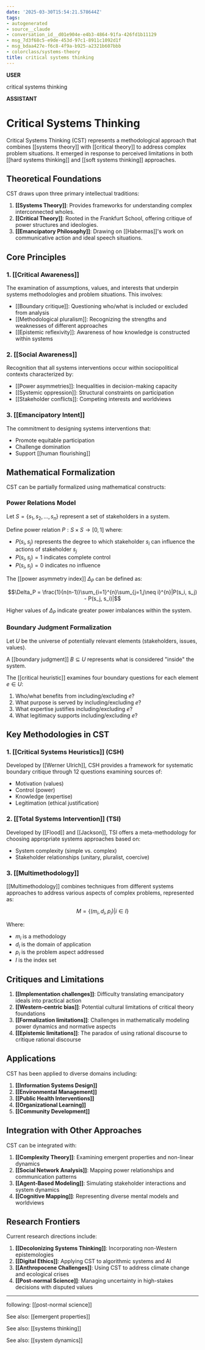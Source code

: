 ```yaml
---
date: '2025-03-30T15:54:21.578644Z'
tags:
- autogenerated
- source__claude
- conversation_id__d01e904e-e4b3-4864-91fa-426fd1b11129
- msg_7d3f68c5-e9de-453d-97c1-8911c1092d1f
- msg_bdaa427e-f6c8-4f9a-b925-a2321b607bbb
- colorclass/systems-theory
title: critical systems thinking
---
```


**USER**

critical systems thinking


**ASSISTANT**

# Critical Systems Thinking

Critical Systems Thinking (CST) represents a methodological approach that combines [[systems theory]] with [[critical theory]] to address complex problem situations. It emerged in response to perceived limitations in both [[hard systems thinking]] and [[soft systems thinking]] approaches.

## Theoretical Foundations

CST draws upon three primary intellectual traditions:

1. **[[Systems Theory]]**: Provides frameworks for understanding complex interconnected wholes.
2. **[[Critical Theory]]**: Rooted in the Frankfurt School, offering critique of power structures and ideologies.
3. **[[Emancipatory Philosophy]]**: Drawing on [[Habermas]]'s work on communicative action and ideal speech situations.

## Core Principles

### 1. **[[Critical Awareness]]**

The examination of assumptions, values, and interests that underpin systems methodologies and problem situations. This involves:

- [[Boundary critique]]: Questioning who/what is included or excluded from analysis
- [[Methodological pluralism]]: Recognizing the strengths and weaknesses of different approaches
- [[Epistemic reflexivity]]: Awareness of how knowledge is constructed within systems

### 2. **[[Social Awareness]]**

Recognition that all systems interventions occur within sociopolitical contexts characterized by:

- [[Power asymmetries]]: Inequalities in decision-making capacity
- [[Systemic oppression]]: Structural constraints on participation
- [[Stakeholder conflicts]]: Competing interests and worldviews

### 3. **[[Emancipatory Intent]]**

The commitment to designing systems interventions that:

- Promote equitable participation
- Challenge domination
- Support [[human flourishing]]

## Mathematical Formalization

CST can be partially formalized using mathematical constructs:

### Power Relations Model

Let $S = \{s_1, s_2, ..., s_n\}$ represent a set of stakeholders in a system.

Define power relation $P: S \times S \rightarrow [0,1]$ where:
- $P(s_i, s_j)$ represents the degree to which stakeholder $s_i$ can influence the actions of stakeholder $s_j$
- $P(s_i, s_j) = 1$ indicates complete control
- $P(s_i, s_j) = 0$ indicates no influence

The [[power asymmetry index]] $\Delta_P$ can be defined as:

$$\Delta_P = \frac{1}{n(n-1)}\sum_{i=1}^{n}\sum_{j=1,j\neq i}^{n}|P(s_i, s_j) - P(s_j, s_i)|$$

Higher values of $\Delta_P$ indicate greater power imbalances within the system.

### Boundary Judgment Formalization

Let $U$ be the universe of potentially relevant elements (stakeholders, issues, values).

A [[boundary judgment]] $B \subseteq U$ represents what is considered "inside" the system.

The [[critical heuristic]] examines four boundary questions for each element $e \in U$:
1. Who/what benefits from including/excluding $e$?
2. What purpose is served by including/excluding $e$?
3. What expertise justifies including/excluding $e$?
4. What legitimacy supports including/excluding $e$?

## Key Methodologies in CST

### 1. **[[Critical Systems Heuristics]] (CSH)**

Developed by [[Werner Ulrich]], CSH provides a framework for systematic boundary critique through 12 questions examining sources of:
- Motivation (values)
- Control (power)
- Knowledge (expertise)
- Legitimation (ethical justification)

### 2. **[[Total Systems Intervention]] (TSI)**

Developed by [[Flood]] and [[Jackson]], TSI offers a meta-methodology for choosing appropriate systems approaches based on:
- System complexity (simple vs. complex)
- Stakeholder relationships (unitary, pluralist, coercive)

### 3. **[[Multimethodology]]**

[[Multimethodology]] combines techniques from different systems approaches to address various aspects of complex problems, represented as:

$$M = \{(m_i, d_i, p_i) | i \in I\}$$

Where:
- $m_i$ is a methodology
- $d_i$ is the domain of application
- $p_i$ is the problem aspect addressed
- $I$ is the index set

## Critiques and Limitations

1. **[[Implementation challenges]]**: Difficulty translating emancipatory ideals into practical action
2. **[[Western-centric bias]]**: Potential cultural limitations of critical theory foundations
3. **[[Formalization limitations]]**: Challenges in mathematically modeling power dynamics and normative aspects
4. **[[Epistemic limitations]]**: The paradox of using rational discourse to critique rational discourse

## Applications

CST has been applied to diverse domains including:

1. **[[Information Systems Design]]**
2. **[[Environmental Management]]**
3. **[[Public Health Interventions]]**
4. **[[Organizational Learning]]**
5. **[[Community Development]]**

## Integration with Other Approaches

CST can be integrated with:

1. **[[Complexity Theory]]**: Examining emergent properties and non-linear dynamics
2. **[[Social Network Analysis]]**: Mapping power relationships and communication patterns
3. **[[Agent-Based Modeling]]**: Simulating stakeholder interactions and system dynamics
4. **[[Cognitive Mapping]]**: Representing diverse mental models and worldviews

## Research Frontiers

Current research directions include:

1. **[[Decolonizing Systems Thinking]]**: Incorporating non-Western epistemologies
2. **[[Digital Ethics]]**: Applying CST to algorithmic systems and AI
3. **[[Anthropocene Challenges]]**: Using CST to address climate change and ecological crises
4. **[[Post-normal Science]]**: Managing uncertainty in high-stakes decisions with disputed values


---


following: [[post-normal science]]

See also: [[emergent properties]]


See also: [[systems thinking]]


See also: [[system dynamics]]